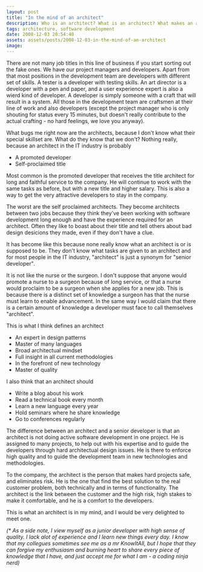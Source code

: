 ```yaml
---
layout: post
title: "In the mind of an architect"
description: Who is an architect? What is an architect? What makes an architect? To me it seems like a self proclaimed title when you think you're better than everyone else.
tags: architecture, software development
date: 2008-12-03 20:54:40
assets: assets/posts/2008-12-03-in-the-mind-of-an-architect
image: 
---
```


There are not many job titles in this line of business if you start sorting out the fake ones. We have our project managers and developers. Apart from that most positions in the development team are developers with different set of skills. A tester is a developer with testing skills. An art director is a developer with a pen and paper, and a user experience expert is also a wierd kind of developer. A developer is simply someone with a craft that will result in a system. All those in the development team are craftsmen at their line of work and also developers (except the project manager who is only shouting for status every 15 minutes, but doesn't really contribute to the actual crafting - no hard feelings, we love you anyway).

What bugs me right now are the architects, because I don't know what their special skillset are. What do they know that we don't? Nothing really, because an architect in the IT industry is probably
 
* A promoted developer
* Self-proclaimed title

Most common is the promoted developer that receives the title architect for long and faithful service to the company. He will continue to work with the same tasks as before, but with a new title and higher salary. This is also a way to get the very attractive developers to stay in the company.

The worst are the self proclaimed architects. They become architects between two jobs because they think they've been working with software development long enough and have the experience required for an architect. Often they like to boast about their title and tell others about bad design desicions they made, even if they don't have a clue.

It has become like this because none really know what an architect is or is supposed to be. They don't know what tasks are given to an architect and for most people in the IT industry, "architect" is just a synonym for "senior developer".

It is not like the nurse or the surgeon. I don't suppose that anyone would promote a nurse to a surgeon because of long service, or that a nurse would proclaim to be a surgeon when she applies for a new job. This is because there is a distinct set of knowledge a surgeon has that the nurse must learn to enable advancement. In the same way I would claim that there is a certain amount of knowledge a developer must face to call themselves "architect".

This is what I think defines an architect

* An expert in design patterns
* Master of many languages
* Broad architectual mindset
* Full insight in all current methodologies
* In the forefront of new technology
* Master of quality

I also think that an architect should

* Write a blog about his work
* Read a technical book every month
* Learn a new language every year
* Hold seminars where he share knowledge
* Go to conferences regularly

The difference between an architect and a senior developer is that an architect is not doing active software development in one project. He is assigned to many projects, to help out with his expertise and to guide the developers through hard architectual design issues. He is there to enforce high quality and to guide the development team in new technologies and methodologies.

To the company, the architect is the person that makes hard projects safe, and eliminates risk. He is the one that find the best solution to the real customer problem, both technically and in terms of functionality. The architect is the link between the customer and the high risk, high stakes to make it comfortable, and he is a comfort to the developers.

This is what an architect is in my mind, and I would be very delighted to meet one.

_(* As a side note, I view myself as a junior developer with high sense of quality. I lack alot of experience and I learn new things every day. I know that my collegues sometimes see me as a mr KnowItAll, but I hope that they can forgive my enthusiasm and burning heart to share every piece of knowledge that I have, and just accept me for what I am - a coding ninja nerd)_
